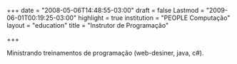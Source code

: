 +++
date = "2008-05-06T14:48:55-03:00"
draft = false
Lastmod = "2009-06-01T00:19:25-03:00"
highlight = true
institution = "PEOPLE Computação"
layout = "education"
title = "Instrutor de Programação"

+++

Ministrando treinamentos de programação (web-desiner, java, c#).
